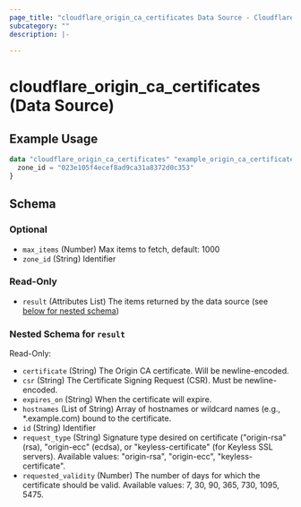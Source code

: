 ```yaml
---
page_title: "cloudflare_origin_ca_certificates Data Source - Cloudflare"
subcategory: ""
description: |-
  
---
```


# cloudflare_origin_ca_certificates (Data Source)



## Example Usage

```terraform
data "cloudflare_origin_ca_certificates" "example_origin_ca_certificates" {
  zone_id = "023e105f4ecef8ad9ca31a8372d0c353"
}
```

<!-- schema generated by tfplugindocs -->
## Schema

### Optional

- `max_items` (Number) Max items to fetch, default: 1000
- `zone_id` (String) Identifier

### Read-Only

- `result` (Attributes List) The items returned by the data source (see [below for nested schema](#nestedatt--result))

<a id="nestedatt--result"></a>
### Nested Schema for `result`

Read-Only:

- `certificate` (String) The Origin CA certificate. Will be newline-encoded.
- `csr` (String) The Certificate Signing Request (CSR). Must be newline-encoded.
- `expires_on` (String) When the certificate will expire.
- `hostnames` (List of String) Array of hostnames or wildcard names (e.g., *.example.com) bound to the certificate.
- `id` (String) Identifier
- `request_type` (String) Signature type desired on certificate ("origin-rsa" (rsa), "origin-ecc" (ecdsa), or "keyless-certificate" (for Keyless SSL servers).
Available values: "origin-rsa", "origin-ecc", "keyless-certificate".
- `requested_validity` (Number) The number of days for which the certificate should be valid.
Available values: 7, 30, 90, 365, 730, 1095, 5475.


